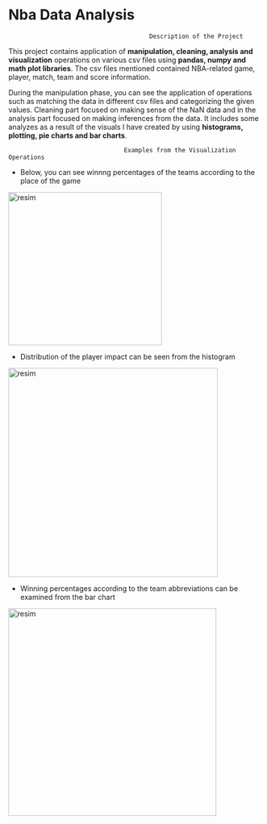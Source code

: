 # Nba Data Analysis

                                           Description of the Project
                                                                                        
This project contains application of **manipulation, cleaning, analysis and visualization** operations on various csv files using **pandas, numpy and math plot libraries**. The csv files mentioned contained NBA-related game, player, match, team and score information.

During the manipulation phase, you can see the application of operations such as matching the data in different csv files and categorizing the given values. Cleaning part focused on making sense of the NaN data and in the analysis part focused on making inferences from the data. It includes some analyzes as a result of the visuals I have created by using **histograms, plotting, pie charts and bar charts**.

                                    Examples from the Visualization Operations

* Below, you can see winnng percentages of the teams according to the place of the game
<img width="304" alt="resim" src="https://user-images.githubusercontent.com/107046026/182597059-aae1b7ac-a2fe-4062-8a58-9fd7814cd148.png">

* Distribution of the player impact can be seen from the histogram 
<img width="415" alt="resim" src="https://user-images.githubusercontent.com/107046026/182598112-e8d7b983-2949-4535-9aad-f1e678099e72.png">

* Winning percentages according to the team abbreviations can be examined from the bar chart 
<img width="412" alt="resim" src="https://user-images.githubusercontent.com/107046026/182598228-7d5ef75f-6f7a-40aa-8f00-86284b0b0bea.png">

